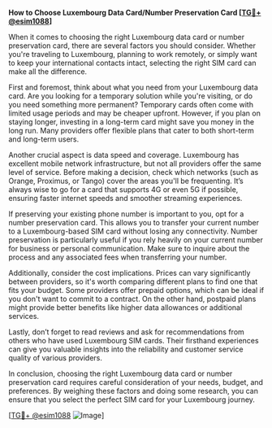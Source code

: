 **How to Choose Luxembourg Data Card/Number Preservation Card [[TG💪+ @esim1088](https://t.me/s/esim1088)]**

When it comes to choosing the right Luxembourg data card or number preservation card, there are several factors you should consider. Whether you're traveling to Luxembourg, planning to work remotely, or simply want to keep your international contacts intact, selecting the right SIM card can make all the difference.

First and foremost, think about what you need from your Luxembourg data card. Are you looking for a temporary solution while you're visiting, or do you need something more permanent? Temporary cards often come with limited usage periods and may be cheaper upfront. However, if you plan on staying longer, investing in a long-term card might save you money in the long run. Many providers offer flexible plans that cater to both short-term and long-term users.

Another crucial aspect is data speed and coverage. Luxembourg has excellent mobile network infrastructure, but not all providers offer the same level of service. Before making a decision, check which networks (such as Orange, Proximus, or Tango) cover the areas you'll be frequenting. It’s always wise to go for a card that supports 4G or even 5G if possible, ensuring faster internet speeds and smoother streaming experiences.

If preserving your existing phone number is important to you, opt for a number preservation card. This allows you to transfer your current number to a Luxembourg-based SIM card without losing any connectivity. Number preservation is particularly useful if you rely heavily on your current number for business or personal communication. Make sure to inquire about the process and any associated fees when transferring your number.

Additionally, consider the cost implications. Prices can vary significantly between providers, so it's worth comparing different plans to find one that fits your budget. Some providers offer prepaid options, which can be ideal if you don't want to commit to a contract. On the other hand, postpaid plans might provide better benefits like higher data allowances or additional services.

Lastly, don’t forget to read reviews and ask for recommendations from others who have used Luxembourg SIM cards. Their firsthand experiences can give you valuable insights into the reliability and customer service quality of various providers.

In conclusion, choosing the right Luxembourg data card or number preservation card requires careful consideration of your needs, budget, and preferences. By weighing these factors and doing some research, you can ensure that you select the perfect SIM card for your Luxembourg journey. 

[[TG💪+ @esim1088](https://t.me/s/esim1088) ![Image](https://i.postimg.cc/Y0z9fWf4/image.png)]